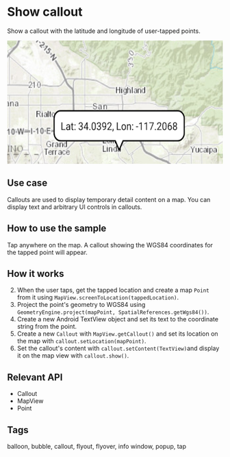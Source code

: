 # Show callout

Show a callout with the latitude and longitude of user-tapped points.

![Image of show callout](show-callout.png)

## Use case

Callouts are used to display temporary detail content on a map. You can display text and arbitrary UI controls in callouts.

## How to use the sample

Tap anywhere on the map. A callout showing the WGS84 coordinates for the tapped point will appear.

## How it works

2. When the user taps, get the tapped location and create a map `Point` from it using `MapView.screenToLocation(tappedLocation)`.
3. Project the point's geometry to WGS84 using `GeometryEngine.project(mapPoint, SpatialReferences.getWgs84())`.
4. Create a new Android TextView object and set its text to the coordinate string from the point. 
4. Create a new `Callout` with `MapView.getCallout()` and set its location on the map with `callout.setLocation(mapPoint)`.
5. Set the callout's content with `callout.setContent(TextView)`and display it on the map view with `callout.show()`.

## Relevant API

* Callout
* MapView
* Point

## Tags

balloon, bubble, callout, flyout, flyover, info window, popup, tap
